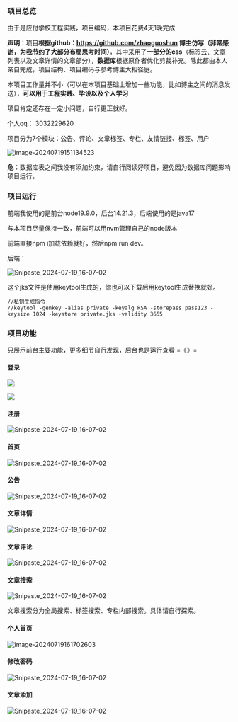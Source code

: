 ### 项目总览

由于是应付学校工程实践，项目编码，本项目花费4天1晚完成

**声明**：项目**根据github：https://github.com/zhaoguoshun  博主仿写（非常感谢，为我节约了大部分布局思考时间）**，其中采用了**一部分的css**（标签云、文章列表以及文章详情的文章部分），**数据库**根据原作者优化剪裁补充。除此都由本人亲自完成，项目结构、项目编码与参考博主大相径庭。



本项目工作量并不小（可以在本项目基础上增加一些功能，比如博主之间的消息发送），**可以用于工程实践、毕设以及个人学习**

项目肯定还存在一定小问题，自行更正就好。

个人qq： 3032229620



项目分为7个模块：公告、评论、文章标签、专栏、友情链接、标签、用户

![image-20240719151134523](https://raw.githubusercontent.com/hhlhhhh/blog/main/images/image-20240719151134523.png)



**危**：数据库表之间我没有添加约束，请自行阅读好项目，避免因为数据库问题影响项目运行。

### 项目运行

前端我使用的是前台node19.9.0，后台14.21.3，后端使用的是java17

与本项目尽量保持一致，前端可以用nvm管理自己的node版本

前端直接npm i加载依赖就好，然后npm run dev。

后端：

![Snipaste_2024-07-19_16-07-02](https://raw.githubusercontent.com/hhlhhhh/blog/main/images/Snipaste_2024-07-19_16-22-22.png)

这个jks文件是使用keytool生成的，你也可以下载后用keytool生成替换就好。

```
//私钥生成指令
//keytool -genkey -alias private -keyalg RSA -storepass pass123 -keysize 1024 -keystore private.jks -validity 3655
```



### **项目功能**

只展示前台主要功能，更多细节自行发现，后台也是运行查看	=《》=

#### **登录**

![](https://raw.githubusercontent.com/hhlhhhh/blog/main/images/Snipaste_2024-07-19_16-05-25.png)





![](https://raw.githubusercontent.com/hhlhhhh/blog/main/images/Snipaste_2024-07-19_16-05-11.png)





#### 注册

![Snipaste_2024-07-19_16-07-02](https://raw.githubusercontent.com/hhlhhhh/blog/main/images/Snipaste_2024-07-19_16-07-02.png)



#### 首页

![Snipaste_2024-07-19_16-07-02](https://raw.githubusercontent.com/hhlhhhh/blog/main/images/Snipaste_2024-07-19_16-08-18.png)



#### 公告

![Snipaste_2024-07-19_16-07-02](https://raw.githubusercontent.com/hhlhhhh/blog/main/images/Snipaste_2024-07-19_16-09-08.png)

#### 文章详情

![Snipaste_2024-07-19_16-07-02](https://raw.githubusercontent.com/hhlhhhh/blog/main/images/Snipaste_2024-07-19_16-09-54.png)

#### 文章评论

![Snipaste_2024-07-19_16-07-02](https://raw.githubusercontent.com/hhlhhhh/blog/main/images/Snipaste_2024-07-19_16-11-15.png)

#### 文章搜索

![Snipaste_2024-07-19_16-07-02](https://raw.githubusercontent.com/hhlhhhh/blog/main/images/Snipaste_2024-07-19_16-12-02.png)

文章搜索分为全局搜索、标签搜索、专栏内部搜索。具体请自行探索。



#### 个人首页

![image-20240719161702603](https://raw.githubusercontent.com/hhlhhhh/blog/main/images/image-20240719161702603.png)

#### 修改密码

![Snipaste_2024-07-19_16-07-02](https://raw.githubusercontent.com/hhlhhhh/blog/main/images/Snipaste_2024-07-19_16-17-52.png)

#### 文章添加

![Snipaste_2024-07-19_16-07-02](https://raw.githubusercontent.com/hhlhhhh/blog/main/images/Snipaste_2024-07-19_16-18-37.png)